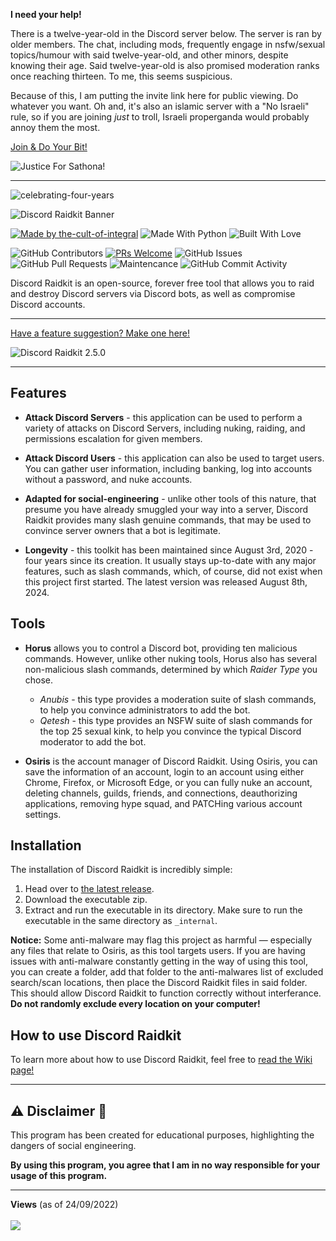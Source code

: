 **I need your help!**

There is a twelve-year-old in the Discord server below. The server is ran by older members. The chat, including mods, frequently engage in nsfw/sexual topics/humour with said twelve-year-old, and other minors, despite knowing their age. Said twelve-year-old is also promised moderation ranks once reaching thirteen. To me, this seems suspicious.

Because of this, I am putting the invite link here for public viewing. Do whatever you want. Oh and, it's also an islamic server with a "No Israeli" rule, so if you are joining *just* to troll, Israeli properganda would probably annoy them the most.

[Join & Do Your Bit!](https://discord.gg/chillhome)

![Justice For Sathona!](https://github.com/user-attachments/assets/7b24f729-0779-4a7a-a162-5b3bfea5a39b)

---

![celebrating-four-years](https://github.com/user-attachments/assets/651d365a-3ad4-4a80-93ea-ef68297b5467)

![Discord Raidkit Banner](https://user-images.githubusercontent.com/98130822/235323678-64a0ac47-b491-498f-98c0-1a113461336b.png)

[![Made by the-cult-of-integral](https://github.com/user-attachments/assets/23db8e79-ad8f-48c4-87cf-f299444d513a)](https://github.com/the-cult-of-integral)
![Made With Python](https://forthebadge.com/images/badges/made-with-python.svg)
![Built With Love](http://forthebadge.com/images/badges/built-with-love.svg)

![GitHub Contributors](https://img.shields.io/github/contributors/the-cult-of-integral/discord-raidkit)
[![PRs Welcome](https://img.shields.io/badge/PRs-welcome-brightgreen.svg?style=shields)](http://makeapullrequest.com)
![GitHub Issues](https://img.shields.io/github/issues/the-cult-of-integral/discord-raidkit)
![GitHub Pull Requests](https://img.shields.io/github/issues-pr/9P9/Discord-QR-Token-Logger)
![Maintencance](https://img.shields.io/maintenance/yes/2024)
![GitHub Commit Activity](https://img.shields.io/github/commit-activity/m/the-cult-of-integral/discord-raidkit)

Discord Raidkit is an open-source, forever free tool that allows you to raid and destroy Discord servers via Discord bots, as well as compromise Discord accounts.

---

[Have a feature suggestion? Make one here!](https://github.com/the-cult-of-integral/discord-raidkit/discussions/categories/ideas)

![Discord Raidkit 2.5.0](https://github.com/user-attachments/assets/2b58f758-a247-422f-b5e2-4fef5bb776fc)

---

## Features

- **Attack Discord Servers** - this application can be used to perform a variety of attacks on Discord Servers, including nuking, raiding, and permissions escalation for given members.

- **Attack Discord Users** - this application can also be used to target users. You can gather user information, including banking, log into accounts without a password, and nuke accounts.
 
- **Adapted for social-engineering** - unlike other tools of this nature, that presume you have already smuggled your way into a server, Discord Raidkit provides many slash genuine commands, that may be used to convince server owners that a bot is legitimate.

- **Longevity** - this toolkit has been maintained since August 3rd, 2020 - four years since its creation. It usually stays up-to-date with any major features, such as slash commands, which, of course, did not exist when this project first started. The latest version was released August 8th, 2024.

## Tools

- **Horus** allows you to control a Discord bot, providing ten malicious commands. However, unlike other nuking tools, Horus also has several non-malicious slash commands, determined by which *Raider Type* you chose. 
  - *Anubis* - this type provides a moderation suite of slash commands, to help you convince administrators to add the bot.
  - *Qetesh* - this type provides an NSFW suite of slash commands for the top 25 sexual kink, to help you convince the typical Discord moderator to add the bot.

- **Osiris** is the account manager of Discord Raidkit. Using Osiris, you can save the information of an account, login to an account using either Chrome, Firefox, or Microsoft Edge, or you can fully nuke an account, deleting channels, guilds, friends, and connections, deauthorizing applications, removing hype squad, and PATCHing various account settings.

## Installation
The installation of Discord Raidkit is incredibly simple:
1. Head over to [the latest release](https://github.com/the-cult-of-integral/discord-raidkit/releases/latest).
2. Download the executable zip.
3. Extract and run the executable in its directory. Make sure to run the executable in the same directory as `_internal`.

**Notice:** Some anti-malware may flag this project as harmful — especially any files that relate to Osiris, as this tool targets users. If you are having issues with anti-malware constantly getting in the way of using this tool, you can create a folder, add that folder to the anti-malwares list of excluded search/scan locations, then place the Discord Raidkit files in said folder. This should allow Discord Raidkit to function correctly without interferance. **Do not randomly exclude every location on your computer!**

## How to use Discord Raidkit
To learn more about how to use Discord Raidkit, feel free to [read the Wiki page!](https://github.com/the-cult-of-integral/discord-raidkit/wiki/Home/)

----

## ️⚠️ **Disclaimer** 📖

This program has been created for educational purposes, highlighting the dangers of social engineering.

**By using this program, you agree that I am in no way responsible for your usage of this program.**

---

<p align="left">
  <strong>Views</strong> (as of 24/09/2022)<br><br>
  <img src="https://profile-counter.glitch.me/discord-raidkit/count.svg" />
</p>

